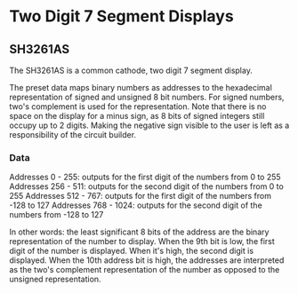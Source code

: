 # Two Digit 7 Segment Displays

## SH3261AS

The SH3261AS is a common cathode, two digit 7 segment display.

The preset data maps binary numbers as addresses to the hexadecimal representation of signed and unsigned 8 bit numbers. For signed numbers, two's complement is used for the representation. Note that there is no space on the display for a minus sign, as 8 bits of signed integers still occupy up to 2 digits. Making the negative sign visible to the user is left as a responsibility of the circuit builder.

### Data

Addresses 0 - 255: outputs for the first digit of the numbers from 0 to 255
Addresses 256 - 511: outputs for the second digit of the numbers from 0 to 255
Addresses 512 - 767: outputs for the first digit of the numbers from -128 to 127
Addresses 768 - 1024: outputs for the second digit of the numbers from -128 to 127

In other words: the least significant 8 bits of the address are the binary representation of the number to display. When the 9th bit is low, the first digit of the number is displayed. When it's high, the second digit is displayed. When the 10th address bit is high, the addresses are interpreted as the two's complement representation of the number as opposed to the unsigned representation.
